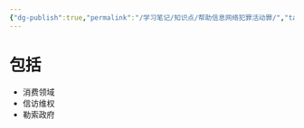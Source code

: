 ```yaml
---
{"dg-publish":true,"permalink":"/学习笔记/知识点/帮助信息网络犯罪活动罪/","tags":["知识点"]}
---
```


# 包括
- 消费领域
- 信访维权
- 勒索政府